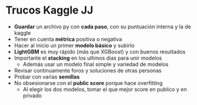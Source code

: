 # Trucos Kaggle JJ  
* __Guardar__ un archivo py con __cada paso__, con su puntuación interna y la de kaggle  
* Tener en cuenta __métrica__ positiva o negativa  
* Hacer al inicio un primer __modelo básico__ y subirlo
* __LightGBM__ es muy rápido (más que XGBoost) y con buenos resultados  
* Importante el __stacking__ en los ultimos dias para unir modelos
  * Además usar un modelo final simple y variedad de modelos  
* Revisar continuamente foros y soluciones de otras personas
* Probar con varias __semillas__  
* No obsesionarse con el __public score__ porque hace overfitting  
  * Al elegir los dos modelos, tomar el que mejor score en publico y en privado



